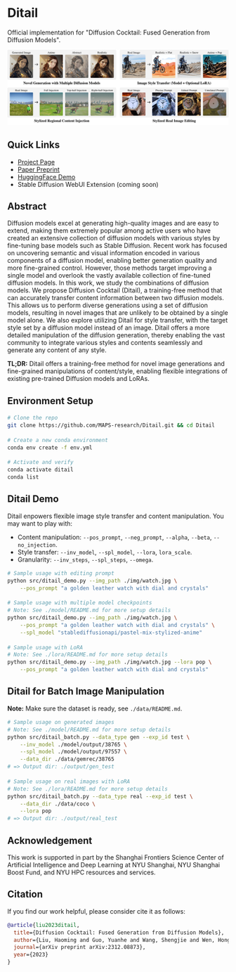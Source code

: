 # Ditail
Official implementation for "Diffusion Cocktail: Fused Generation from Diffusion Models".

<p align="center">
  <img src="./img/header.png" alt="Ditail Header Figure">
</p>


## Quick Links
 - [Project Page](https://MAPS-research.github.io/Ditail)
 - [Paper Preprint](https://arxiv.org/abs/2312.08873)
 - [HuggingFace Demo](https://huggingface.co/spaces/MAPS-research/Diffusion-Cocktail)
 - Stable Diffusion WebUI Extension (coming soon)

## Abstract
Diffusion models excel at generating high-quality images and are easy to extend, making them extremely popular among active users who have created an extensive collection of diffusion models with various styles by fine-tuning base models such as Stable Diffusion. Recent work has focused on uncovering semantic and visual information encoded in various components of a diffusion model, enabling better generation quality and more fine-grained control. However, those methods target improving a single model and overlook the vastly available collection of fine-tuned diffusion models. In this work, we study the combinations of diffusion models. We propose Diffusion Cocktail (Ditail), a training-free method that can accurately transfer content information between two diffusion models. This allows us to perform diverse generations using a set of diffusion models, resulting in novel images that are unlikely to be obtained by a single model alone. We also explore utilizing Ditail for style transfer, with the target style set by a diffusion model instead of an image. Ditail offers a more detailed manipulation of the diffusion generation, thereby enabling the vast community to integrate various styles and contents seamlessly and generate any content of any style.

**TL;DR:** Ditail offers a training-free method for novel image generations and fine-grained manipulations of content/style, enabling flexible integrations of existing pre-trained Diffusion models and LoRAs.

## Environment Setup
```bash
# Clone the repo
git clone https://github.com/MAPS-research/Ditail.git && cd Ditail

# Create a new conda environment
conda env create -f env.yml

# Activate and verify
conda activate ditail
conda list
```

## Ditail Demo
Ditail enpowers flexible image style transfer and content manipulation. You may want to play with:
- Content manipulation: `--pos_prompt`, `--neg_prompt`, `--alpha`, `--beta`, `--no_injection`.
- Style transfer: `--inv_model`, `--spl_model`, `--lora`, `lora_scale`.
- Granularity: `--inv_steps`, `--spl_steps`, `--omega`.
```bash
# Sample usage with editing prompt
python src/ditail_demo.py --img_path ./img/watch.jpg \
    --pos_prompt "a golden leather watch with dial and crystals"

# Sample usage with multiple model checkpoints
# Note: See ./model/README.md for more setup details
python src/ditail_demo.py --img_path ./img/watch.jpg \
    --pos_prompt "a golden leather watch with dial and crystals" \
    --spl_model "stablediffusionapi/pastel-mix-stylized-anime"

# Sample usage with LoRA
# Note: See ./lora/README.md for more setup details
python src/ditail_demo.py --img_path ./img/watch.jpg --lora pop \
    --pos_prompt "a golden leather watch with dial and crystals"
```

## Ditail for Batch Image Manipulation
**Note:** Make sure the dataset is ready, see `./data/README.md`.
```bash
# Sample usage on generated images
# Note: See ./model/README.md for more setup details
python src/ditail_batch.py --data_type gen --exp_id test \
    --inv_model ./model/output/38765 \
    --spl_model ./model/output/97557 \
    --data_dir ./data/gemrec/38765
# => Output dir: ./output/gen_test

# Sample usage on real images with LoRA
# Note: See ./lora/README.md for more setup details
python src/ditail_batch.py --data_type real --exp_id test \
    --data_dir ./data/coco \
    --lora pop
# => Output dir: ./output/real_test
```

## Acknowledgement
This work is supported in part by the Shanghai Frontiers Science Center of Artificial Intelligence and Deep Learning at NYU Shanghai, NYU Shanghai Boost Fund, and NYU HPC resources and services.

## Citation
If you find our work helpful, please consider cite it as follows:
```bibtex
@article{liu2023ditail,
  title={Diffusion Cocktail: Fused Generation from Diffusion Models},
  author={Liu, Haoming and Guo, Yuanhe and Wang, Shengjie and Wen, Hongyi},
  journal={arXiv preprint arXiv:2312.08873},
  year={2023}
}
```
